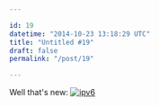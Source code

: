 ```yaml
---

id: 19
datetime: "2014-10-23 13:18:29 UTC"
title: "Untitled #19"
draft: false
permalink: "/post/19"

---
```


Well that's new: [![ipv6](https://s3.amazonaws.com/f.cl.ly/items/1u2n062B0u2e0q2q3k1I/Screen%!Shot%!-10-23%!at%!.55%!png)](http://cl.natw.me/YBkn)

